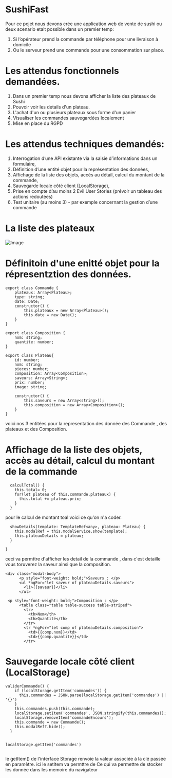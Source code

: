 # SushiFast
Pour ce pojet nous devons crée une application web de vente de sushi ou deux scenario etait possible dans un premier temp: <br>
1. Si l’opérateur prend la commande par téléphone pour une livraison à domicile <br>
2. Ou le serveur prend une commande pour une consommation sur place.

# Les attendus fonctionnels demandées.
1. Dans un premier temp nous devons afficher la liste des plateaux de Sushi <br>
2. Pouvoir voir les details d'un plateau. <br>
3. L'achat d'un ou plusieurs plateaux sous forme d'un panier <br>
4. Visualiser les commandes sauvegardées localement <br>
5. Mise en place du RGPD <br> 

# Les attendus  techniques demandés: <br>
1. Interrogation d’une API existante via la saisie d’informations dans un formulaire, <br>
2. Définition d’une entité objet pour la représentation des données, <br>
3. Affichage de la liste des objets, accès au détail, calcul du montant de la commande, <br>
4. Sauvegarde locale côté client (LocalStorage), <br>
5. Prise en compte d’au moins 2 Evil User Stories (prévoir un tableau des actions redoutées) <br>
6. Test unitaire (au moins 3) - par exemple concernant la gestion d’une commande <br>

# La liste des plateaux

![Image](/angular/Sushi-main/images/plateaux.png)

# Définitoin d'une enitté objet pour la répresentztion des données.
```
export class Commande {
    plateaux: Array<Plateau>;
    type: string;
    date: Date;
    constructor() {
        this.plateaux = new Array<Plateau>();
        this.date = new Date();
    }
}

```
```
export class Composition {
    nom: string;
    quantite: number;
}

```
```
export class Plateau{
    id: number;
    nom: string;
    pieces: number;
    composition: Array<Composition>;
    saveurs: Array<String>;
    prix: number;
    image: string;
    
    constructor() {
        this.saveurs = new Array<string>();
        this.composition = new Array<Composition>();
    }
}
```

voici nos 3 entitées pour la representation des donnée des Commande , des plateaux et des Composition.

# Affichage de la liste des objets, accès au détail, calcul du montant de la commande

```
  calculTotal() {
    this.total= 0;
    for(let plateau of this.commande.plateaux) {
      this.total += plateau.prix;
    }
  }
```
 pour le calcul de montant toal voici ce qu'on n'a coder.

```
  showDetails(template: TemplateRef<any>, plateau: Plateau) {
    this.modalRef = this.modalService.show(template);
    this.plateauDetails = plateau;
  }

}
```
ceci va permttre d'afficher les detail de la commande , dans c'est detaille vous toruverez la saveur ainsi que la composition. <br>

```
<div class="modal-body">
      <p style="font-weight: bold;">Saveurs : </p>
      <ul *ngFor="let saveur of plateauDetails.saveurs">
        <li>{{saveur}}</li>
      </ul>
```

```
 <p style="font-weight: bold;">Composition : </p>
      <table class="table table-success table-striped">
        <tr>
          <th>Nom</th>
          <th>Quantité</th>
        </tr>
        <tr *ngFor="let comp of plateauDetails.composition">
          <td>{{comp.nom}}</td>
          <td>{{comp.quantite}}</td>
        </tr>
```

# Sauvegarde locale côté client (LocalStorage)
```
validerCommande() {
    if (localStorage.getItem('commandes')) {
      this.commandes = JSON.parse(localStorage.getItem('commandes') || '{}')
    }
    this.commandes.push(this.commande);
    localStorage.setItem('commandes', JSON.stringify(this.commandes));
    localStorage.removeItem('commandeEncours');
    this.commande = new Commande();
    this.modalRef?.hide();
  }
  
```
```
localStorage.getItem('commandes')
 
```
le  getItem() de l'interface Storage renvoie la valeur associée à la clé passée en paramètre.
ici le setItem va permttre de 
Ce qui va permettre de stocker les donnée dans les memoire du navigateur 

